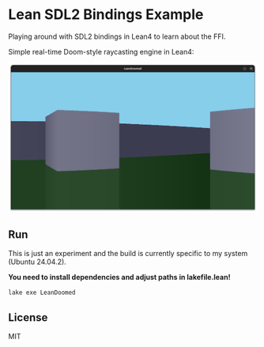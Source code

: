 # Lean SDL2 Bindings Example

Playing around with SDL2 bindings in Lean4 to learn about the FFI.

Simple real-time Doom-style raycasting engine in Lean4:

![Screenshot](screenshots/screenshot1.png)

## Run

This is just an experiment and the build is currently specific to my system (Ubuntu 24.04.2).

**You need to install dependencies and adjust paths in lakefile.lean!**

```bash
lake exe LeanDoomed
```

## License

MIT